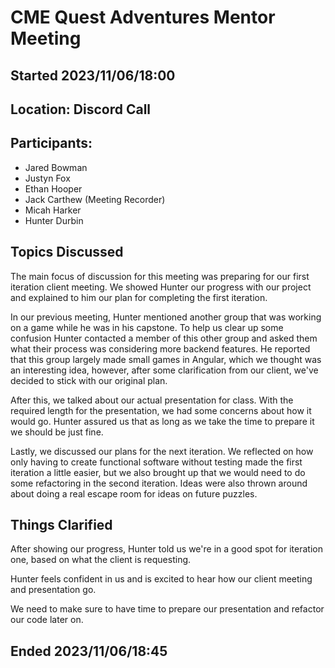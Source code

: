 # CME Quest Adventures Mentor Meeting

## Started 2023/11/06/18:00

## Location: Discord Call

## Participants:
- Jared Bowman 
- Justyn Fox
- Ethan Hooper
- Jack Carthew (Meeting Recorder)
- Micah Harker
- Hunter Durbin

## Topics Discussed
The main focus of discussion for this meeting was preparing for our first iteration client meeting. 
We showed Hunter our progress with our project and explained to him our plan for completing the first iteration.

In our previous meeting, Hunter mentioned another group that was working on a game while he was in his capstone. 
To help us clear up some confusion Hunter contacted a member of this other group and asked them what their process was considering more backend features.
He reported that this group largely made small games in Angular, which we thought was an interesting idea, however, 
after some clarification from our client, we've decided to stick with our original plan.

After this, we talked about our actual presentation for class. With the required length for the presentation, we had some concerns about how it would go.
Hunter assured us that as long as we take the time to prepare it we should be just fine.

Lastly, we discussed our plans for the next iteration. We reflected on how only having to create functional software without testing made the first iteration a little easier,
but we also brought up that we would need to do some refactoring in the second iteration. 
Ideas were also thrown around about doing a real escape room for ideas on future puzzles. 

## Things Clarified
After showing our progress, Hunter told us we're in a good spot for iteration one, based on what the client is requesting. 

Hunter feels confident in us and is excited to hear how our client meeting and presentation go.

We need to make sure to have time to prepare our presentation and refactor our code later on.

## Ended 2023/11/06/18:45
